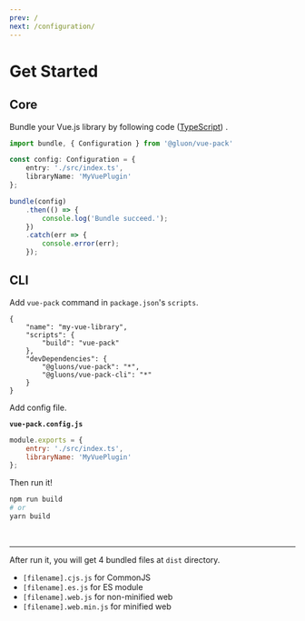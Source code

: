 ```yaml
---
prev: /
next: /configuration/
---
```


# Get Started

## Core

Bundle your Vue.js library by following code ([TypeScript](https://www.typescriptlang.org/)) .

```ts
import bundle, { Configuration } from '@gluon/vue-pack'

const config: Configuration = {
	entry: './src/index.ts',
	libraryName: 'MyVuePlugin'
};

bundle(config)
	.then(() => {
		console.log('Bundle succeed.');
	})
	.catch(err => {
		console.error(err);
	});
```

## CLI

Add `vue-pack` command in `package.json`'s `scripts`.

```json{4}
{
	"name": "my-vue-library",
	"scripts": {
		"build": "vue-pack"
	},
	"devDependencies": {
		"@gluons/vue-pack": "*",
		"@gluons/vue-pack-cli": "*"
	}
}
```

Add config file.

**`vue-pack.config.js`**
```js
module.exports = {
	entry: './src/index.ts',
	libraryName: 'MyVuePlugin'
};
```

Then run it!

```bash
npm run build
# or
yarn build
```

<br>

---

After run it, you will get 4 bundled files at `dist` directory.
- `[filename].cjs.js` for CommonJS
- `[filename].es.js` for ES module
- `[filename].web.js` for non-minified web
- `[filename].web.min.js` for minified web
